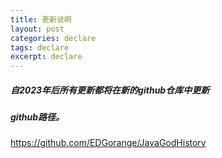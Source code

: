 ```yaml
---
title: 更新说明
layout: post
categories: declare
tags: declare
excerpt: declare
---
```

##### 自2023年后所有更新都将在新的github仓库中更新

##### github路径。
https://github.com/EDGorange/JavaGodHistory

 


   






		
			
 







   










 




   

